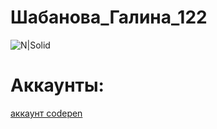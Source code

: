 # Шабанова_Галина_122
![N|Solid](https://scientificrussia.ru/images/b/teb-full.jpg)
# Аккаунты:
[аккаунт codepen](https://codepen.io/Galua122)
